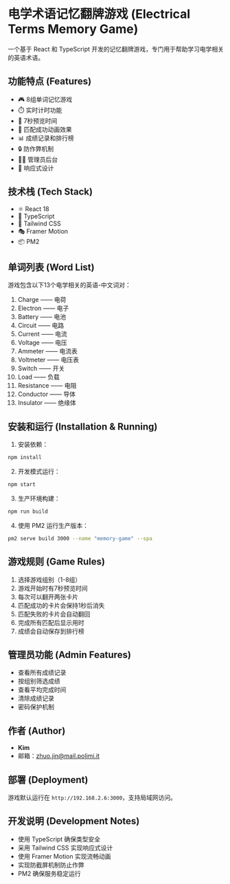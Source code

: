 # 电学术语记忆翻牌游戏 (Electrical Terms Memory Game)

一个基于 React 和 TypeScript 开发的记忆翻牌游戏，专门用于帮助学习电学相关的英语术语。

## 功能特点 (Features)

- 🎮 8组单词记忆游戏
- ⏱️ 实时计时功能
- 🔄 7秒预览时间
- 🎯 匹配成功动画效果
- 📊 成绩记录和排行榜
- 🔒 防作弊机制
- 👨‍💼 管理员后台
- 📱 响应式设计

## 技术栈 (Tech Stack)

- ⚛️ React 18
- 🔷 TypeScript
- 🎨 Tailwind CSS
- 🎭 Framer Motion
- 📦 PM2

## 单词列表 (Word List)

游戏包含以下13个电学相关的英语-中文词对：
1. Charge —— 电荷
2. Electron —— 电子
3. Battery —— 电池
4. Circuit —— 电路
5. Current —— 电流
6. Voltage —— 电压
7. Ammeter —— 电流表
8. Voltmeter —— 电压表
9. Switch —— 开关
10. Load —— 负载
11. Resistance —— 电阻
12. Conductor —— 导体
13. Insulator —— 绝缘体

## 安装和运行 (Installation & Running)

1. 安装依赖：
```bash
npm install
```

2. 开发模式运行：
```bash
npm start
```

3. 生产环境构建：
```bash
npm run build
```

4. 使用 PM2 运行生产版本：
```bash
pm2 serve build 3000 --name "memory-game" --spa
```

## 游戏规则 (Game Rules)

1. 选择游戏组别（1-8组）
2. 游戏开始时有7秒预览时间
3. 每次可以翻开两张卡片
4. 匹配成功的卡片会保持1秒后消失
5. 匹配失败的卡片会自动翻回
6. 完成所有匹配后显示用时
7. 成绩会自动保存到排行榜

## 管理员功能 (Admin Features)

- 查看所有成绩记录
- 按组别筛选成绩
- 查看平均完成时间
- 清除成绩记录
- 密码保护机制

## 作者 (Author)

- **Kim**
- 邮箱：zhuo.jin@mail.polimi.it

## 部署 (Deployment)

游戏默认运行在 `http://192.168.2.6:3000`，支持局域网访问。

## 开发说明 (Development Notes)

- 使用 TypeScript 确保类型安全
- 采用 Tailwind CSS 实现响应式设计
- 使用 Framer Motion 实现流畅动画
- 实现防截屏机制防止作弊
- PM2 确保服务稳定运行
